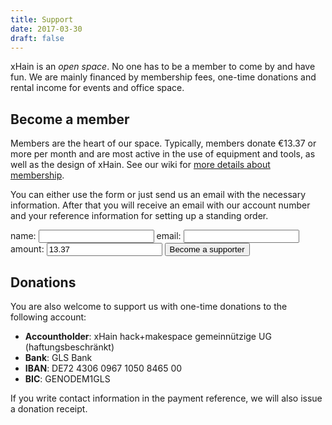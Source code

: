 ```yaml
---
title: Support
date: 2017-03-30
draft: false
---
```


xHain is an _open space_. No one has to be a member to come by and have fun. We are mainly financed by membership fees, one-time donations and rental income for events and office space.

## Become a member

Members are the heart of our space. Typically, members donate €13.37 or more per month and are most active in the use of equipment and tools, as well as the design of xHain. See our wiki for <a href="https://wiki.x-hain.de/en/xHain/members" target="_blank">more details about membership</a>.

You can either use the form or just send us an email with the necessary information. After that you will receive an email with our account number and your reference information for setting up a standing order.

<form action="https://formspree.io/signup@x-hain.de" method="POST">
    <label for="Name">name:
    	<input type="text" name="Name" title="name" required>
    </label>
    <label for="email">email:
    	<input type="email" name="_replyto" title="email" required>
    </label>
    <label for="amount">amount:
    	<input type="text" name="amount" title="amount" value="13.37" required>
    </label>
  	<input type="submit" value="Become a supporter">
</form>

## Donations

You are also welcome to support us with one-time donations to the following account:

- **Accountholder**: xHain hack+makespace gemeinnützige UG (haftungsbeschränkt)
- **Bank**: GLS Bank
- **IBAN**: DE72 4306 0967 1050 8465 00
- **BIC**: GENODEM1GLS

If you write contact information in the payment reference, we will also issue a donation receipt.
